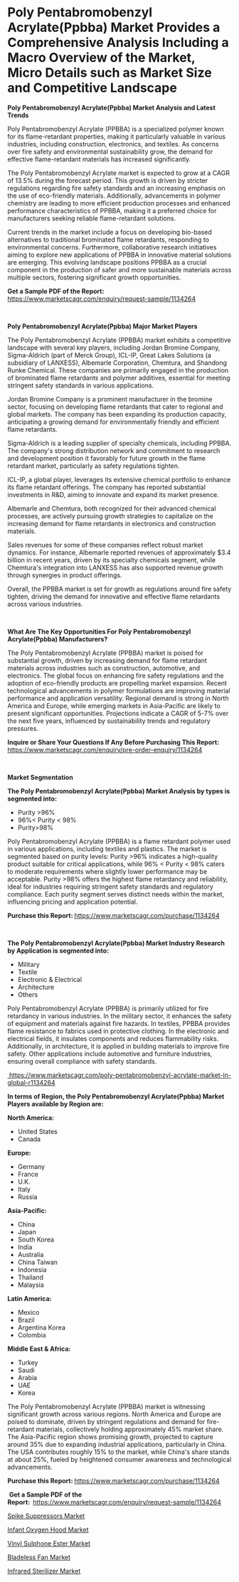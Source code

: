 <p><h1>Poly Pentabromobenzyl Acrylate(Ppbba) Market Provides a Comprehensive Analysis Including a Macro Overview of the Market, Micro Details such as Market Size and Competitive Landscape</h1></p><p><strong>Poly Pentabromobenzyl Acrylate(Ppbba) Market Analysis and Latest Trends</strong></p>
<p><p>Poly Pentabromobenzyl Acrylate (PPBBA) is a specialized polymer known for its flame-retardant properties, making it particularly valuable in various industries, including construction, electronics, and textiles. As concerns over fire safety and environmental sustainability grow, the demand for effective flame-retardant materials has increased significantly.</p><p>The Poly Pentabromobenzyl Acrylate market is expected to grow at a CAGR of 13.5% during the forecast period. This growth is driven by stricter regulations regarding fire safety standards and an increasing emphasis on the use of eco-friendly materials. Additionally, advancements in polymer chemistry are leading to more efficient production processes and enhanced performance characteristics of PPBBA, making it a preferred choice for manufacturers seeking reliable flame-retardant solutions.</p><p>Current trends in the market include a focus on developing bio-based alternatives to traditional brominated flame retardants, responding to environmental concerns. Furthermore, collaborative research initiatives aiming to explore new applications of PPBBA in innovative material solutions are emerging. This evolving landscape positions PPBBA as a crucial component in the production of safer and more sustainable materials across multiple sectors, fostering significant growth opportunities.</p></p>
<p><strong>Get a Sample PDF of the Report:&nbsp;</strong> <a href="https://www.marketscagr.com/enquiry/request-sample/1134264?utm_campaign=1128&utm_medium=2&utm_source=Github&utm_content=ia&utm_term=08102024&utm_id=poly-pentabromobenzyl-acrylateppbba">https://www.marketscagr.com/enquiry/request-sample/1134264</a></p>
<p>&nbsp;</p>
<p><strong>Poly Pentabromobenzyl Acrylate(Ppbba) Major Market Players</strong></p>
<p><p>The Poly Pentabromobenzyl Acrylate (PPBBA) market exhibits a competitive landscape with several key players, including Jordan Bromine Company, Sigma-Aldrich (part of Merck Group), ICL-IP, Great Lakes Solutions (a subsidiary of LANXESS), Albemarle Corporation, Chemtura, and Shandong Runke Chemical. These companies are primarily engaged in the production of brominated flame retardants and polymer additives, essential for meeting stringent safety standards in various applications.</p><p>Jordan Bromine Company is a prominent manufacturer in the bromine sector, focusing on developing flame retardants that cater to regional and global markets. The company has been expanding its production capacity, anticipating a growing demand for environmentally friendly and efficient flame retardants.</p><p>Sigma-Aldrich is a leading supplier of specialty chemicals, including PPBBA. The company's strong distribution network and commitment to research and development position it favorably for future growth in the flame retardant market, particularly as safety regulations tighten.</p><p>ICL-IP, a global player, leverages its extensive chemical portfolio to enhance its flame retardant offerings. The company has reported substantial investments in R&D, aiming to innovate and expand its market presence.</p><p>Albemarle and Chemtura, both recognized for their advanced chemical processes, are actively pursuing growth strategies to capitalize on the increasing demand for flame retardants in electronics and construction materials.</p><p>Sales revenues for some of these companies reflect robust market dynamics. For instance, Albemarle reported revenues of approximately $3.4 billion in recent years, driven by its specialty chemicals segment, while Chemtura's integration into LANXESS has also supported revenue growth through synergies in product offerings.</p><p>Overall, the PPBBA market is set for growth as regulations around fire safety tighten, driving the demand for innovative and effective flame retardants across various industries.</p></p>
<p>&nbsp;</p>
<p><strong>What Are The Key Opportunities For Poly Pentabromobenzyl Acrylate(Ppbba) Manufacturers?</strong></p>
<p><p>The Poly Pentabromobenzyl Acrylate (PPBBA) market is poised for substantial growth, driven by increasing demand for flame retardant materials across industries such as construction, automotive, and electronics. The global focus on enhancing fire safety regulations and the adoption of eco-friendly products are propelling market expansion. Recent technological advancements in polymer formulations are improving material performance and application versatility. Regional demand is strong in North America and Europe, while emerging markets in Asia-Pacific are likely to present significant opportunities. Projections indicate a CAGR of 5-7% over the next five years, influenced by sustainability trends and regulatory pressures.</p></p>
<p><strong>Inquire or Share Your Questions If Any Before Purchasing This Report:</strong> <a href="https://www.marketscagr.com/enquiry/pre-order-enquiry/1134264?utm_campaign=1128&utm_medium=2&utm_source=Github&utm_content=ia&utm_term=08102024&utm_id=poly-pentabromobenzyl-acrylateppbba">https://www.marketscagr.com/enquiry/pre-order-enquiry/1134264</a></p>
<p>&nbsp;</p>
<p><strong>Market Segmentation</strong></p>
<p><strong>The Poly Pentabromobenzyl Acrylate(Ppbba) Market Analysis by types is segmented into:</strong></p>
<p><ul><li>Purity >96%</li><li>96%< Purity < 98%</li><li>Purity>98%</li></ul></p>
<p><p>Poly Pentabromobenzyl Acrylate (PPBBA) is a flame retardant polymer used in various applications, including textiles and plastics. The market is segmented based on purity levels: Purity >96% indicates a high-quality product suitable for critical applications, while 96% < Purity < 98% caters to moderate requirements where slightly lower performance may be acceptable. Purity >98% offers the highest flame retardancy and reliability, ideal for industries requiring stringent safety standards and regulatory compliance. Each purity segment serves distinct needs within the market, influencing pricing and application potential.</p></p>
<p><strong>Purchase this Report:&nbsp;</strong><a href="https://www.marketscagr.com/purchase/1134264?utm_campaign=1128&utm_medium=2&utm_source=Github&utm_content=ia&utm_term=08102024&utm_id=poly-pentabromobenzyl-acrylateppbba">https://www.marketscagr.com/purchase/1134264</a></p>
<p>&nbsp;</p>
<p><strong>The Poly Pentabromobenzyl Acrylate(Ppbba) Market Industry Research by Application is segmented into:</strong></p>
<p><ul><li>Military</li><li>Textile</li><li>Electronic & Electrical</li><li>Architecture</li><li>Others</li></ul></p>
<p><p>Poly Pentabromobenzyl Acrylate (PPBBA) is primarily utilized for fire retardancy in various industries. In the military sector, it enhances the safety of equipment and materials against fire hazards. In textiles, PPBBA provides flame resistance to fabrics used in protective clothing. In the electronic and electrical fields, it insulates components and reduces flammability risks. Additionally, in architecture, it is applied in building materials to improve fire safety. Other applications include automotive and furniture industries, ensuring overall compliance with safety standards.</p></p>
<p><a href="https://www.marketscagr.com/poly-pentabromobenzyl-acrylate-market-in-global-r1134264?utm_campaign=1128&utm_medium=2&utm_source=Github&utm_content=ia&utm_term=08102024&utm_id=poly-pentabromobenzyl-acrylateppbba">&nbsp;https://www.marketscagr.com/poly-pentabromobenzyl-acrylate-market-in-global-r1134264</a></p>
<p><strong>In terms of Region, the Poly Pentabromobenzyl Acrylate(Ppbba) Market Players available by Region are:</strong></p>
<p>
    <p> <strong> North America: </strong>
        <ul>
            <li>United States</li>
            <li>Canada</li>
        </ul>
        </p> 
    <p> <strong> Europe: </strong>
        <ul>
            <li>Germany</li>
            <li>France</li>
            <li>U.K.</li>
            <li>Italy</li>
            <li>Russia</li>
        </ul>
        </p> 
    <p> <strong> Asia-Pacific: </strong>
        <ul>
            <li>China</li>
            <li>Japan</li>
            <li>South Korea</li>
            <li>India</li>
            <li>Australia</li>
            <li>China Taiwan</li>
            <li>Indonesia</li>
            <li>Thailand</li>
            <li>Malaysia</li>
        </ul>
        </p> 
    <p> <strong> Latin America: </strong>
        <ul>
            <li>Mexico</li>
            <li>Brazil</li>
            <li>Argentina Korea</li>
            <li>Colombia</li>
        </ul>
        </p> 
    <p> <strong> Middle East & Africa: </strong>
        <ul>
            <li>Turkey</li>
            <li>Saudi</li>
            <li>Arabia</li>
            <li>UAE</li>
            <li>Korea</li>
        </ul>
    </p>
    </p>
<p><p>The Poly Pentabromobenzyl Acrylate (PPBBA) market is witnessing significant growth across various regions. North America and Europe are poised to dominate, driven by stringent regulations and demand for fire-retardant materials, collectively holding approximately 45% market share. The Asia-Pacific region shows promising growth, projected to capture around 35% due to expanding industrial applications, particularly in China. The USA contributes roughly 15% to the market, while China's share stands at about 25%, fueled by heightened consumer awareness and technological advancements.</p></p>
<p><strong>Purchase this Report: </strong><a href="https://www.marketscagr.com/purchase/1134264?utm_campaign=1128&utm_medium=2&utm_source=Github&utm_content=ia&utm_term=08102024&utm_id=poly-pentabromobenzyl-acrylateppbba">https://www.marketscagr.com/purchase/1134264</a></p>
<p>&nbsp;<strong>Get a Sample PDF of the Report:&nbsp;&nbsp;</strong><a href="https://www.marketscagr.com/enquiry/request-sample/1134264?utm_campaign=1128&utm_medium=2&utm_source=Github&utm_content=ia&utm_term=08102024&utm_id=poly-pentabromobenzyl-acrylateppbba">https://www.marketscagr.com/enquiry/request-sample/1134264</a></p>
<p><strong></strong></p>
<p><p><a href="https://issuu.com/reportprime-2/docs/spike-suppressors-market-size-2030._81ca6444301bc5?utm_campaign=1128&utm_medium=2&utm_source=Github&utm_content=ia&utm_term=08102024&utm_id=poly-pentabromobenzyl-acrylateppbba">Spike Suppressors Market</a></p><p><a href="https://www.linkedin.com/pulse/infant-oxygen-hood-market-research-report-forecast-growth-bdate?utm_campaign=1128&utm_medium=2&utm_source=Github&utm_content=ia&utm_term=08102024&utm_id=poly-pentabromobenzyl-acrylateppbba">Infant Oxygen Hood Market</a></p><p><a href="https://www.linkedin.com/pulse/vinyl-sulphone-ester-market-trends-detailed-study-its-segmentation-giu0e?utm_campaign=1128&utm_medium=2&utm_source=Github&utm_content=ia&utm_term=08102024&utm_id=poly-pentabromobenzyl-acrylateppbba">Vinyl Sulphone Ester Market</a></p><p><a href="https://www.linkedin.com/pulse/global-bladeless-fan-market-product-types-applications-zmgee?utm_campaign=1128&utm_medium=2&utm_source=Github&utm_content=ia&utm_term=08102024&utm_id=poly-pentabromobenzyl-acrylateppbba">Bladeless Fan Market</a></p><p><a href="https://www.linkedin.com/pulse/global-infrared-sterilizer-market-trends-forecasts-strategic-lkkke?utm_campaign=1128&utm_medium=2&utm_source=Github&utm_content=ia&utm_term=08102024&utm_id=poly-pentabromobenzyl-acrylateppbba">Infrared Sterilizer Market</a></p></p>